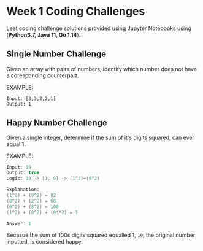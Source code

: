 # Week 1 Coding Challenges

Leet coding challenge solutions provided using Jupyter Notebooks using (<b>Python3.7, Java 11, Go 1.14</b>).

## Single Number Challenge

Given an array with pairs of numbers, identify which number does not have a coresponding counterpart.

EXAMPLE:
```
Input: [3,3,2,2,1]
Output: 1
```

## Happy Number Challenge

Given a single integer, determine if the sum of it's digits squared, can ever equal 1.

EXAMPLE:
```java
Input: 19
Output: true
Logic: 19 -> [1, 9] -> (1^2)+(9^2)

Explanation:
(1^2) + (9^2) = 82
(8^2) + (2^2) = 68
(6^2) + (8^2) = 100
(1^2) + (0^2) + (0**2) = 1

Answer: 1
```

Becasue the sum of 100s digits squared equalled 1, `19`, the original number inputted, is considered happy.

